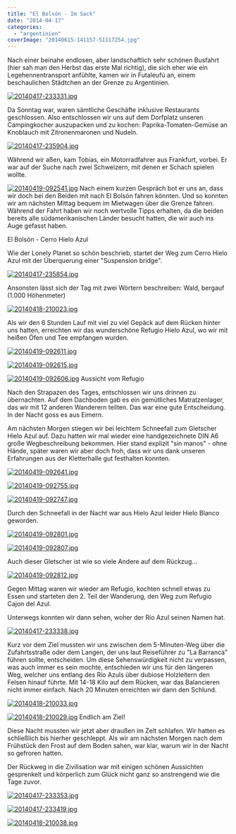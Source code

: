 ```yaml
---
title: "El Bolsón - Im Sack"
date: "2014-04-17"
categories: 
  - "argentinien"
coverImage: "20140615-141157-51117254.jpg"
---
```


Nach einer beinahe endlosen, aber landschaftlich sehr schönen Busfahrt (hier sah man den Herbst das erste Mal richtig), die sich eher wie ein Legehennentransport anfühlte, kamen wir in Futaleufú an, einem beschaulichen Städtchen an der Grenze zu Argentinien.

[![20140417-233331.jpg](images/20140417-233331.jpg)](https://hafenstrand.wordpress.com/wp-content/uploads/2014/04/20140417-233331.jpg)

Da Sonntag war, waren sämtliche Geschäfte inklusive Restaurants geschlossen. Also entschlossen wir uns auf dem Dorfplatz unseren Campingkocher auszupacken und zu kochen: Paprika-Tomaten-Gemüse an Knoblauch mit Zitronenmaronen und Nudeln.

[![20140417-235904.jpg](images/20140417-235904.jpg)](https://hafenstrand.wordpress.com/wp-content/uploads/2014/04/20140417-235904.jpg)

Während wir aßen, kam Tobias, ein Motorradfahrer aus Frankfurt, vorbei. Er war auf der Suche nach zwei Schweizern, mit denen er Schach spielen wollte.

[![20140419-092541.jpg](images/20140419-092541.jpg)](https://hafenstrand.wordpress.com/wp-content/uploads/2014/04/20140419-092541.jpg) Nach einem kurzen Gespräch bot er uns an, dass wir doch bei den Beiden mit nach El Bolsón fahren könnten. Und so konnten wir am nächsten Mittag bequem im Mietwagen über die Grenze fahren. Während der Fahrt haben wir noch wertvolle Tipps erhalten, da die beiden bereits alle südamerikanischen Länder besucht hatten, die wir auch ins Auge gefasst haben.

El Bolsón - Cerro Hielo Azul

Wie der Lonely Planet so schön beschrieb, startet der Weg zum Cerro Hielo Azul mit der Überquerung einer "Suspension bridge".

[![20140417-235854.jpg](images/20140417-235854.jpg)](https://hafenstrand.wordpress.com/wp-content/uploads/2014/04/20140417-235854.jpg)

Ansonsten lässt sich der Tag mit zwei Wörtern beschreiben: Wald, bergauf (1.000 Höhenmeter)

[![20140418-210023.jpg](images/20140418-210023.jpg)](https://hafenstrand.wordpress.com/wp-content/uploads/2014/04/20140418-210023.jpg)

Als wir den 6 Stunden Lauf mit viel zu viel Gepäck auf dem Rücken hinter uns hatten, erreichten wir das wunderschöne Refugio Hielo Azul, wo wir mit heißen Öfen und Tee empfangen wurden.

[![20140419-092611.jpg](images/20140419-092611.jpg)](https://hafenstrand.wordpress.com/wp-content/uploads/2014/04/20140419-092611.jpg)

  
  
[![20140419-092615.jpg](images/20140419-092615.jpg)](https://hafenstrand.wordpress.com/wp-content/uploads/2014/04/20140419-092615.jpg)

  
  
[![20140419-092606.jpg](images/20140419-092606.jpg)](https://hafenstrand.wordpress.com/wp-content/uploads/2014/04/20140419-092606.jpg) Aussicht vom Refugio

Nach den Strapazen des Tages, entschlossen wir uns drinnen zu übernachten. Auf dem Dachboden gab es ein gemütliches Matratzenlager, das wir mit 12 anderen Wanderern teilten. Das war eine gute Entscheidung. In der Nacht goss es aus Eimern.

Am nächsten Morgen stiegen wir bei leichtem Schneefall zum Gletscher Hielo Azul auf. Dazu hatten wir mal wieder eine handgezeichnete DIN A6 große Wegbeschreibung bekommen. Hier stand explizit "sin manos" - ohne Hände, später waren wir aber doch froh, dass wir uns dank unseren Erfahrungen aus der Kletterhalle gut festhalten konnten.

[![20140419-092641.jpg](images/20140419-092641.jpg)](https://hafenstrand.wordpress.com/wp-content/uploads/2014/04/20140419-092641.jpg)

[![20140419-092755.jpg](images/20140419-092755.jpg)](https://hafenstrand.wordpress.com/wp-content/uploads/2014/04/20140419-092755.jpg)

[![20140419-092747.jpg](images/20140419-092747.jpg)](https://hafenstrand.wordpress.com/wp-content/uploads/2014/04/20140419-092747.jpg)

Durch den Schneefall in der Nacht war aus Hielo Azul leider Hielo Blanco geworden.

[![20140419-092801.jpg](images/20140419-092801.jpg)](https://hafenstrand.wordpress.com/wp-content/uploads/2014/04/20140419-092801.jpg)

  
  
[![20140419-092807.jpg](images/20140419-092807.jpg)](https://hafenstrand.wordpress.com/wp-content/uploads/2014/04/20140419-092807.jpg)

Auch dieser Gletscher ist wie so viele Andere auf dem Rückzug...

[![20140419-092812.jpg](images/20140419-092812.jpg)](https://hafenstrand.wordpress.com/wp-content/uploads/2014/04/20140419-092812.jpg)

Gegen Mittag waren wir wieder am Refugio, kochten schnell etwas zu Essen und starteten den 2. Teil der Wanderung, den Weg zum Refugio Cajon del Azul.

Unterwegs konnten wir dann sehen, woher der Río Azul seinen Namen hat.

[![20140417-233338.jpg](images/20140417-233338.jpg)](https://hafenstrand.wordpress.com/wp-content/uploads/2014/04/20140417-233338.jpg)

Kurz vor dem Ziel mussten wir uns zwischen dem 5-Minuten-Weg über die Zufahrtsstraße oder dem Langen, der uns laut Reiseführer zu "La Barranca" führen sollte, entscheiden. Um diese Sehenswürdigkeit nicht zu verpassen, was auch immer es sein mochte, entschieden wir uns für den längeren Weg, welcher uns entlang des Río Azuls über dubiose Holzleitern den Felsen hinauf führte. Mit 14-18 Kilo auf dem Rücken, war das Balancieren nicht immer einfach. Nach 20 Minuten erreichten wir dann den Schlund.

[![20140418-210033.jpg](images/20140418-210033.jpg)](https://hafenstrand.wordpress.com/wp-content/uploads/2014/04/20140418-210033.jpg)

[![20140418-210029.jpg](images/20140418-210029.jpg)](https://hafenstrand.wordpress.com/wp-content/uploads/2014/04/20140418-210029.jpg) Endlich am Ziel!

Diese Nacht mussten wir jetzt aber draußen im Zelt schlafen. Wir hatten es schließlich bis hierher geschleppt. Als wir am nächsten Morgen nach dem Frühstück den Frost auf dem Boden sahen, war klar, warum wir in der Nacht so gefroren hatten.

Der Rückweg in die Zivilisation war mit einigen schönen Aussichten gesprenkelt und körperlich zum Glück nicht ganz so anstrengend wie die Tage zuvor.

[![20140417-233353.jpg](images/20140417-233353.jpg)](https://hafenstrand.wordpress.com/wp-content/uploads/2014/04/20140417-233353.jpg)

[![20140417-233419.jpg](images/20140417-233419.jpg)](https://hafenstrand.wordpress.com/wp-content/uploads/2014/04/20140417-233419.jpg)

[![20140418-210038.jpg](images/20140418-210038.jpg)](https://hafenstrand.wordpress.com/wp-content/uploads/2014/04/20140418-210038.jpg)
